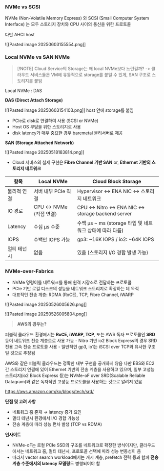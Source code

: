 
### NVMe vs SCSI

NVMe (Non-Volatile Memory Express) 와 SCSI (Small Computer System Interface) 는 모두 스토리지 장치와 CPU 사이의 통신을 위한 프로토콜

다만 AHCI host

![[Pasted image 20250603155554.png]]

### Local NVMe vs SAN NVMe

> [!NOTE] Cloud Service의 Storage는 왜 local NVMe보다 느린걸까?
-> 클라우드 서비스들은 VM에 유동적으로 storage를 붙일 수 있게, SAN 구조로 스토리지를 붙임

Local NVMe : DAS

**DAS (Direct Attach Storage)**

![[Pasted image 20250603154103.png]]
host 안에 storage를 붙임
- PCIe로 disk로 연결하여 사용 (SCSI or NVMe) 
- Host OS 부팅을 위한 스토리지로 사용
- disk latency가 매우 중요한 경우 baremetal 물리서버로 제공


**SAN (Storage Attached Network)**

![[Pasted image 20250518183814.png]]
- Cloud 서비스의 실제 구현은 **Fibre Channel 기반 SAN** or, **Ethernet 기반의 스토리지 네트워크** 

| 항목      | Local NVMe         | Cloud Block Storage                            |
| ------- | ------------------ | ---------------------------------------------- |
| 물리적 연결  | 서버 내부 PCIe 직결      | Hypervisor ↔ ENA NIC ↔ 스토리지 네트워크               |
| IO 경로   | CPU ↔ NVMe (직접 연결) | CPU ↔ Nitro ↔ ENA NIC ↔ storage backend server |
| Latency | 수십 µs 수준           | 수백 µs ~ ms (storage 타입 및 네트워크 상태에 따라 다름)       |
| IOPS    | 수백만 IOPS 가능        | gp3: ~16K IOPS / io2: ~64K IOPS                |
| 멀티 테넌시  | 없음                 | 있음 (스토리지 I/O 경합 발생 가능)                         |


### NVMe-over-Fabrics

- NVMe 명령어를 네트워크를 통해 원격 저장소로 전달하는 프로토콜
- PCIe 기반 로컬 디스크의 성능을 네트워크 스토리지로 확장하는 데 목적
- 대표적인 전송 계층: RDMA (RoCE), TCP, Fibre Channel, iWARP

![[Pasted image 20250526005626.png]]

![[Pasted image 20250526005804.png]]


> **AWS의 경우는?**
> 
   퍼블릭 클라우드 환경에서는 **RoCE, iWARP, TCP**, 또는 AWS 독자 프로토콜인 **SRD** 등이 네트워크 전송 계층으로 사용 가능
	- Nitro 기반 io2 Block Express의 경우 SRD전용 고속 전송 프로토콜 사용
	- 일반적인 gp3, io1는 iSCSI over TCP와 유사한 구조일 것으로 추정됨

AWS와 같은 퍼블릭 클라우드는 정확한 내부 구현을 공개하지 않음
다만 EBS와 EC2 간 스토리지 연결에 있어 Ethernet 기반의 전송 계층을 사용하고 있으며, 일부 고성능 스토리지(io2 Block Express 등)는 NVMe-oF over SRD(Scalable Reliable Datagram)와 같은 독자적인 고성능 프로토콜을 사용하는 것으로 알려져 있음

https://aws.amazon.com/ko/blogs/tech/srd/


**단점 및 고려 사항**
- 네트워크 홉 존재 → latency 증가 요인 
- 멀티 테넌시 환경에서 I/O 경합 가능성
- 전송 계층에 따라 성능 편차 발생 (TCP vs RDMA)

**인사이트**
- NVMe-oF는 로컬 PCIe SSD의 구조를 네트워크로 확장한 방식이지만, 클라우드에서는 네트워크 홉, 멀티 테넌시, 프로토콜 선택에 따라 성능 변동성이 큼
- 따라서 vector search workload에서는 캐시 계층, prefetch 전략 등과 함께 **전송 계층 수준에서의 latency 모델링**도 병행되어야 함
